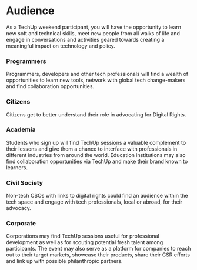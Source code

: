 # Audience

As a TechUp weekend participant, you will have the opportunity to learn new soft and technical skills, meet new people from all walks of life and engage in conversations and activities geared towards creating a meaningful impact on technology and policy.

### Programmers

Programmers, developers and other tech professionals will find a wealth of opportunities to learn new tools, network with global tech change-makers and find collaboration opportunities.

### Citizens

Citizens get to better understand their role in advocating for Digital Rights.

### Academia

Students who sign up will find TechUp sessions a valuable complement to their lessons and give them a chance to interface with professionals in different industries from around the world. Education institutions may also find collaboration opportunities via TechUp and make their brand known to learners.

### Civil Society

Non-tech CSOs with links to digital rights could find an audience within the tech space and engage with tech professionals, local or abroad, for their advocacy.



### Corporate

Corporations may find TechUp sessions useful for professional development as well as for scouting potential fresh talent among participants. The event may also serve as a platform for companies to reach out to their target markets, showcase their products, share their CSR efforts and link up with possible philanthropic partners.

